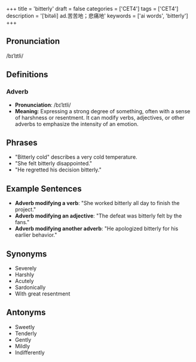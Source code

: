 +++
title = 'bitterly'
draft = false
categories = ['CET4']
tags = ['CET4']
description = '[ˈbitəli] ad.苦苦地；悲痛地'
keywords = ['ai words', 'bitterly']
+++

## Pronunciation
/bɪˈlɪtli/

## Definitions
### Adverb
- **Pronunciation**: /bɪˈlɪtli/
- **Meaning**: Expressing a strong degree of something, often with a sense of harshness or resentment. It can modify verbs, adjectives, or other adverbs to emphasize the intensity of an emotion.

## Phrases
- "Bitterly cold" describes a very cold temperature.
- "She felt bitterly disappointed."
- "He regretted his decision bitterly."

## Example Sentences
- **Adverb modifying a verb**: "She worked bitterly all day to finish the project."
- **Adverb modifying an adjective**: "The defeat was bitterly felt by the fans."
- **Adverb modifying another adverb**: "He apologized bitterly for his earlier behavior."

## Synonyms
- Severely
- Harshly
- Acutely
- Sardonically
- With great resentment

## Antonyms
- Sweetly
- Tenderly
- Gently
- Mildly
- Indifferently
